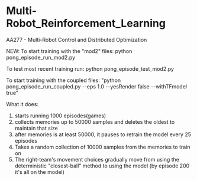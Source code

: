 # Multi-Robot_Reinforcement_Learning
AA277 - Multi-Robot Control and Distributed Optimization

NEW: To start training with the "mod2" files:
python pong_episode_run_mod2.py

To test most recent training run:
python pong_episode_test_mod2.py


To start training with the coupled files: 
"python pong_episode_run_coupled.py --eps 1.0 --yesRender false --withTFmodel true"

What it does:
1. starts running 1000 episodes(games)
2. collects memories up to 50000 samples and deletes the oldest to maintain that size
3. after memories is at least 50000, it pauses to retrain the model every 25 episodes
4. Takes a random collection of 10000 samples from the memories to train on
5. The right-team's movement choices gradually move from using the deterministic "closest-ball" method to using the model (by episode 200 it's all on the model)
